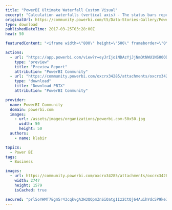 ```yaml
---
title: "PowerBI Ultimate Waterfall Custom Visual"
excerpt: "Calculation waterfalls (vertical axis) - The status bars represent base and result measures (e.g. sales and EBIT) whereas the contribution bars in"
originalUrl: https://community.powerbi.com/t5/Data-Stories-Gallery/PowerBI-Ultimate-Waterfall-Custom-Visual/m-p/148895
type: download
publishedDateTime: 2017-03-25T03:28:00Z
heat: 50

featuredContent: "<iframe width=\"800\" height=\"500\" frameborder=\"0\" src=\"https://app.powerbi.com/view?r=eyJrIjoiNDAzYjJjNmQtNWU1NS00ODNiLWE2MjItYTQ2ZjliMDhjMTc0IiwidCI6IjJlYmI3YTRhLTk2YTYtNDVhYy1hNWFmLTdjOWQ5NjUyMGFjYiIsImMiOjh9\"></iframe>"

actions:
  - url: "https://app.powerbi.com/view?r=eyJrIjoiNDAzYjJjNmQtNWU1NS00ODNiLWE2MjItYTQ2ZjliMDhjMTc0IiwidCI6IjJlYmI3YTRhLTk2YTYtNDVhYy1hNWFmLTdjOWQ5NjUyMGFjYiIsImMiOjh9"
    type: "preview"
    title: "Preview Report"
    attribution: "PowerBI Community"
  - url: "https://community.powerbi.com/oxcrx34285/attachments/oxcrx34285/DataStoriesGallery/762/3/GuV_demo_min.pbix"
    type: "download"
    title: "Download PBIX"
    attribution: "PowerBI Community"

provider:
  name: PowerBI Community
  domain: powerbi.com
  images:
    - url: /assets/images/organizations/powerbi.com-50x50.jpg
      width: 50
      height: 50
  authors:
    - name: klabir

topics:
  - Power BI
tags:
  - Business

images:
  - url: https://community.powerbi.com/oxcrx34285/attachments/oxcrx34285/DataStoriesGallery/762/4/M4.PNG
    width: 2747
    height: 1579
    isCached: true

secured: "prl5oYHMT7Egm5r43cqkvgA3H3QOpmZnSiOatgIIz2CtQj64AuihYdc5P9keIwyAEuL1myoPEcXd6C43dWhtp27RIFMO6vhZPiKh/+VNbJV93i+nfqGqtbNtYx9OU30nRIQrvdk6xyGZNG2l5wvLpBnbs3d9ayPj0eixJGPADSqEfMqK3PpYawmAIfjY06ZIECtq1ivfG5xed7LWy0iXNHtXp257hsIFrJQ0DCY2IOp+PBzFsQB28ClOLYFJYjJxyw1TGw2s2bD9m85jHjuuVLRa3978ldqBfR/M84OAvYugazmRv0amP2R5ifKDQe6LBbHDc10BF3dUf1YBg7SJbS8zRNxgkrJZYW6O00Shq5tLeCjRvpAB8ftpo5UyjJ4OacxIB6RLMVccpTFCbkD1mRdyp+GJFSbCddXMT+Slc7c=;j6SaJQNzGvE6TO8xudY5nA=="
---
```


